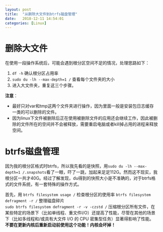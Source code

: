 ```yaml
---
layout: post
title:  "从删除大文件到btrfs磁盘管理"
date:   2018-12-11 14:54:01
categories: [Linux]
---
```


# 删除大文件
在使用一段操作系统后，可能会遇到根分区空间不足的情况，处理思路如下：
1. `df -h` 确认根分区占用率  
2. `sudo du -lh --max-depth=1 /` 查看每个文件夹的大小  
3. 进入大文件夹，重复这三个步骤。

**注意**：  
- 最好只对var和tmp这两个文件夹进行操作，因为里面一般是安装包日志缓存一类的可以删除的文件。  
- 因为linux下文件被删除后正在使用被删除文件的应用还会继续工作，因此被删除的文件所在的空间并不会被释放，需要重启电脑或者kill掉占用的进程来释放空间。

# btrfs磁盘管理
因为我的根分区格式时btrfs，所以我先看的是快照，用`sudo du -lh --max-depth=1 /.snapshots`看了一眼，吓了一跳，加起来足足112G。然而这不现实，我根分区一共才40G。经过了解发现，du得到的快照大小是不准确的，对于btrfs格式的文件系统，有一套特殊的操作方式。

首先，用 `btrfs filesystem usage /` 检查根分区的使用率
`btrfs filesystem defragment -r /` 整理磁盘碎片  
`sudo btrfs filesystem defragment -r -v -czstd /`  压缩根分区所有文件，在某些特定的场景下（比如单线程、重文件I/O）还提高了性能，尽管在其他的场景下（比如多线程和/或具有大文件 I/O 的 CPU 密集型任务）显著得影响了性能。  
**不要在更新内核后重新启动前使用这个功能！内核会坏掉！**
